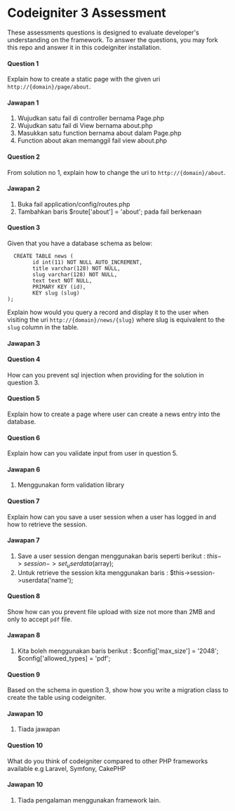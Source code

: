 # Codeigniter 3 Assessment


These assessments questions is designed to evaluate developer's understanding on the framework. To answer the questions, you may fork this repo and answer it in this codeigniter installation.

#### Question 1
Explain how to create a static page with the given uri `http://{domain}/page/about`.

#### Jawapan 1
1. Wujudkan satu fail di controller bernama Page.php
2. Wujudkan satu fail di View bernama about.php
2. Masukkan satu function bernama about dalam Page.php
3. Function about akan memanggil fail view about.php

#### Question 2
From solution no 1, explain how to change the uri to `http://{domain}/about`.

#### Jawapan 2
1. Buka fail application/config/routes.php
2. Tambahkan baris $route['about'] = 'about'; pada fail berkenaan

#### Question 3
Given that you have a database schema as below: 
```mysql 
  CREATE TABLE news (
        id int(11) NOT NULL AUTO_INCREMENT,
        title varchar(128) NOT NULL,
        slug varchar(128) NOT NULL,
        text text NOT NULL,
        PRIMARY KEY (id),
        KEY slug (slug)
);
```

Explain how would you query a record and display it to the user when visiting the uri `http://{domain}/news/{slug}` where slug is equivalent to the `slug` column in the table.

#### Jawapan 3


#### Question 4
How can you prevent sql injection when providing for the solution in question 3.


#### Question 5
Explain how to create a page where user can create a news entry into the database.

#### Question 6
Explain how can you validate input from user in question 5.

#### Jawapan 6
1. Menggunakan form validation library

#### Question 7
Explain how can you save a user session when a user has logged in and how to retrieve the session.

#### Jawapan 7
1. Save a user session dengan menggunakan baris seperti berikut : $this->session->set_userdata($array);
2. Untuk retrieve the session kita menggunakan baris : $this->session->userdata('name');

#### Question 8
Show how can you prevent file upload with size not more than 2MB and only to accept `pdf` file.

#### Jawapan 8
1. Kita boleh menggunakan baris berikut : 
   $config['max_size'] = '2048'; 
   $config['allowed_types] = 'pdf';

#### Question 9
Based on the schema in question 3, show how you write a migration class to create the table using codeigniter.

#### Jawapan 10
1. Tiada jawapan

#### Question 10
What do you think of codeigniter compared to other PHP frameworks available e.g Laravel, Symfony, CakePHP

#### Jawapan 10
1. Tiada pengalaman menggunakan framework lain.